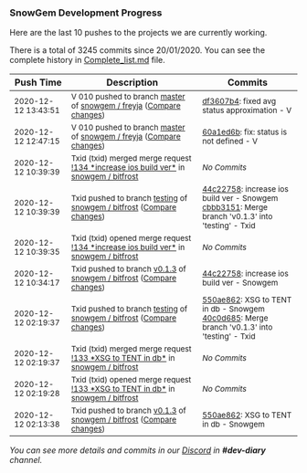 
### SnowGem Development Progress

Here are the last 10 pushes to the projects we are currently working.

There is a total of 3245 commits since 20/01/2020. You can see the complete history in
 [Complete_list.md](Complete_list.md) file.

| Push Time | Description | Commits |
| --- | --- | --- |
| <sub>2020-12-12 13:43:51</sub> | <sub>V 010 pushed to branch [master](https://gitlab.com/snowgem/freyja/commits/master) of [snowgem / freyja](https://gitlab.com/snowgem/freyja) ([Compare changes](https://gitlab.com/snowgem/freyja/compare/60a1ed6b5b4324d2d6f9f347a55b0359a4ea393f...df3607b4d4dc35b669f9fb72eb7065ed9cdf3dc9))</sub> | <sub>[df3607b4](https://gitlab.com/snowgem/freyja/-/commit/df3607b4d4dc35b669f9fb72eb7065ed9cdf3dc9): fixed avg status approximation - V</sub> |
| <sub>2020-12-12 12:47:15</sub> | <sub>V 010 pushed to branch [master](https://gitlab.com/snowgem/freyja/commits/master) of [snowgem / freyja](https://gitlab.com/snowgem/freyja) ([Compare changes](https://gitlab.com/snowgem/freyja/compare/bcdbe5f8a6c3ccd5ab7d2a040a280ee9bffecb93...60a1ed6b5b4324d2d6f9f347a55b0359a4ea393f))</sub> | <sub>[60a1ed6b](https://gitlab.com/snowgem/freyja/-/commit/60a1ed6b5b4324d2d6f9f347a55b0359a4ea393f): fix: status is not defined - V</sub> |
| <sub>2020-12-12 10:39:39</sub> | <sub>Txid (txid) merged merge request [\!134 \*increase ios build ver\*](https://gitlab.com/snowgem/bitfrost/-/merge_requests/134) in [snowgem / bitfrost](https://gitlab.com/snowgem/bitfrost)</sub> | <sub>_No Commits_</sub> |
| <sub>2020-12-12 10:39:39</sub> | <sub>Txid pushed to branch [testing](https://gitlab.com/snowgem/bitfrost/commits/testing) of [snowgem / bitfrost](https://gitlab.com/snowgem/bitfrost) ([Compare changes](https://gitlab.com/snowgem/bitfrost/compare/40c0d685c3ebbbfdeb5121152250069cb8fbda79...cbbb3151f2997cd5dfed304e92b6305e6428cfc5))</sub> | <sub>[44c22758](https://gitlab.com/snowgem/bitfrost/-/commit/44c22758888a067376ebabdfb487aa8c67492301): increase ios build ver - Snowgem<br>[cbbb3151](https://gitlab.com/snowgem/bitfrost/-/commit/cbbb3151f2997cd5dfed304e92b6305e6428cfc5): Merge branch 'v0.1.3' into 'testing' - Txid</sub> |
| <sub>2020-12-12 10:39:35</sub> | <sub>Txid (txid) opened merge request [\!134 \*increase ios build ver\*](https://gitlab.com/snowgem/bitfrost/-/merge_requests/134) in [snowgem / bitfrost](https://gitlab.com/snowgem/bitfrost)</sub> | <sub>_No Commits_</sub> |
| <sub>2020-12-12 10:34:17</sub> | <sub>Txid pushed to branch [v0\.1\.3](https://gitlab.com/snowgem/bitfrost/commits/v0.1.3) of [snowgem / bitfrost](https://gitlab.com/snowgem/bitfrost) ([Compare changes](https://gitlab.com/snowgem/bitfrost/compare/550ae8627b306095b1285a4e03ccd95f5db5a9a1...44c22758888a067376ebabdfb487aa8c67492301))</sub> | <sub>[44c22758](https://gitlab.com/snowgem/bitfrost/-/commit/44c22758888a067376ebabdfb487aa8c67492301): increase ios build ver - Snowgem</sub> |
| <sub>2020-12-12 02:19:37</sub> | <sub>Txid pushed to branch [testing](https://gitlab.com/snowgem/bitfrost/commits/testing) of [snowgem / bitfrost](https://gitlab.com/snowgem/bitfrost) ([Compare changes](https://gitlab.com/snowgem/bitfrost/compare/bb017616710965c0a3bcd4e299399c73ed1be89e...40c0d685c3ebbbfdeb5121152250069cb8fbda79))</sub> | <sub>[550ae862](https://gitlab.com/snowgem/bitfrost/-/commit/550ae8627b306095b1285a4e03ccd95f5db5a9a1): XSG to TENT in db - Snowgem<br>[40c0d685](https://gitlab.com/snowgem/bitfrost/-/commit/40c0d685c3ebbbfdeb5121152250069cb8fbda79): Merge branch 'v0.1.3' into 'testing' - Txid</sub> |
| <sub>2020-12-12 02:19:37</sub> | <sub>Txid (txid) merged merge request [\!133 \*XSG to TENT in db\*](https://gitlab.com/snowgem/bitfrost/-/merge_requests/133) in [snowgem / bitfrost](https://gitlab.com/snowgem/bitfrost)</sub> | <sub>_No Commits_</sub> |
| <sub>2020-12-12 02:19:28</sub> | <sub>Txid (txid) opened merge request [\!133 \*XSG to TENT in db\*](https://gitlab.com/snowgem/bitfrost/-/merge_requests/133) in [snowgem / bitfrost](https://gitlab.com/snowgem/bitfrost)</sub> | <sub>_No Commits_</sub> |
| <sub>2020-12-12 02:13:38</sub> | <sub>Txid pushed to branch [v0\.1\.3](https://gitlab.com/snowgem/bitfrost/commits/v0.1.3) of [snowgem / bitfrost](https://gitlab.com/snowgem/bitfrost) ([Compare changes](https://gitlab.com/snowgem/bitfrost/compare/0e669cafc954b0fcef3cd7ba64d7513ddbb92888...550ae8627b306095b1285a4e03ccd95f5db5a9a1))</sub> | <sub>[550ae862](https://gitlab.com/snowgem/bitfrost/-/commit/550ae8627b306095b1285a4e03ccd95f5db5a9a1): XSG to TENT in db - Snowgem</sub> |

_You can see more details and commits in our [Discord](https://discord.gg/zumGnbg) in **#dev-diary** channel._

